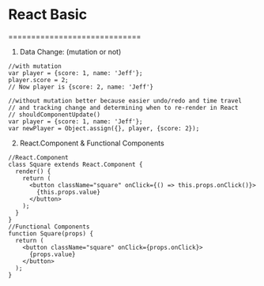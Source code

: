 # React Basic
=============================
1. Data Change: (mutation or not)
```
//with mutation
var player = {score: 1, name: 'Jeff'};
player.score = 2;
// Now player is {score: 2, name: 'Jeff'}

//without mutation better because easier undo/redo and time travel
// and tracking change and determining when to re-render in React
// shouldComponentUpdate()
var player = {score: 1, name: 'Jeff'};
var newPlayer = Object.assign({}, player, {score: 2});
```
2. React.Component & Functional Components
```
//React.Component
class Square extends React.Component {
  render() {
    return (
      <button className="square" onClick={() => this.props.onClick()}>
        {this.props.value}
      </button>
    );
  }
}
//Functional Components
function Square(props) {
  return (
    <button className="square" onClick={props.onClick}>
      {props.value}
    </button>
  );
}
```